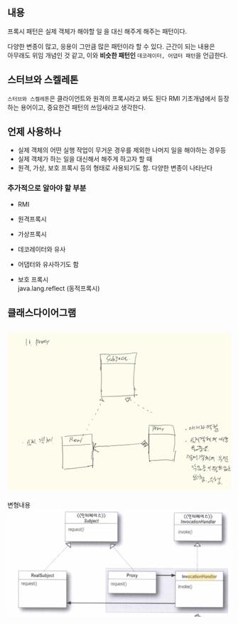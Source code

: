 ## 내용
프록시 패턴은 실제 객체가 해야할 일 을 대신 해주게 해주는 패턴이다.

다양한 변종이 많고, 응용이 그만큼 많은 패턴이라 할 수 있다. 근간이 되는 내용은  
아무래도 위임 개념인 것 같고, 이와 **비슷한 패턴인** `데코레이터, 어댑터 패턴`을 언급한다.


## 스터브와 스켈레톤
`스터브와 스켈레톤`은 클라이언트와 원격의 프록시라고 봐도 된다 RMI 기초개념에서 등장하는 용어이고,
중요한건 패턴의 쓰임새라고 생각한다.



## 언제 사용하나
- 실제 객체의 어떤 실행 작업이 무거운 경우를 제외한 나머지 일을 해야하는 경우등
- 실제 객체가 하는 일을 대신해서 해주게 하고자 할 때
- 원격, 가상, 보호 프록시 등의 형태로 사용되기도 함. 다양한 변종이 나타난다


 
### 추가적으로 알아야 할 부분
- RMI
- 원격프록시
- 가상프록시

- 데코레이터와 유사
- 어댑터와 유사하기도 함

- 보호 프록시  
  java.lang.reflect (동적프록시)
  
   
## 클래스다이어그램
![Proxy 클래스다이어그램](proxy.png)
---
변형내용
![Proxy2 클래스다이어그램](proxy2.png)
